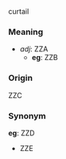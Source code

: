 curtail
### Meaning
+ _adj_: ZZA
	+ __eg__: ZZB

### Origin

ZZC

### Synonym

__eg__: ZZD

+ ZZE


